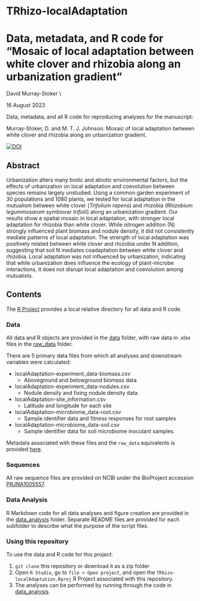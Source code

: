 # TRhizo-localAdaptation

Data, metadata, and R code for “Mosaic of local adaptation between white clover and rhizobia along an urbanization gradient”
================
David Murray-Stoker \\

16 August 2023

Data, metadata, and all R code for reproducing analyses for the manuscript:

Murray-Stoker, D. and M. T. J. Johnson. Mosaic of local adaptation between white clover and rhizobia along an urbanization gradient.

[![DOI](https://zenodo.org/badge/678577873.svg)](https://zenodo.org/badge/latestdoi/678577873)


## Abstract

Urbanization alters many biotic and abiotic environmental factors, but the effects of urbanization on local adaptation and coevolution between species remains largely unstudied. Using a common garden experiment of 30 populations and 1080 plants, we tested for local adaptation in the mutualism between white clover (*Trifolium repens*) and rhizobia (*Rhizobium leguminosarum* symbiovar *trifolii*) along an urbanization gradient. Our results show a spatial mosaic in local adaptation, with stronger local adaptation for rhizobia than white clover. While nitrogen addition (N) strongly influenced plant biomass and nodule density, it did not consistently mediate patterns of local adaptation. The strength of local adaptation was positively related between white clover and rhizobia under N addition, suggesting that soil N mediates coadaptation between white clover and rhizobia. Local adaptation was not influenced by urbanization, indicating that while urbanization does influence the ecology of plant-microbe interactions, it does not disrupt local adaptation and coevolution among mutualists.


## Contents

The [R Project](https://github.com/dmurraystoker/TRhizo-localAdaptation/blob/main/TRhizo-localAdaptation.Rproj) provides a local relative directory for all data and R code.


### Data

All data and R objects are provided in the [data](https://github.com/dmurraystoker/TRhizo-localAdaptation/tree/main/data) folder, with raw data in .xlsx files in the [raw_data](https://github.com/dmurraystoker/TRhizo-localAdaptation/tree/main/raw_data) folder.

There are 5 primary data files from which all analyses and downstream variables were calculated:

* localAdaptation-experiment_data-biomass.csv
  - Aboveground and belowground biomass data
* localAdaptation-experiment_data-nodules.csv
  - Nodule density and fixing nodule density data
* localAdaptation-site_information.csv
  - Latitude and longitude for each site
* localAdaptation-microbiome_data-root.csv
  - Sample identifier data and fitness responses for root samples
* localAdaptation-microbiome_data-soil.csv
  - Sample identifier data for soil microbiome inoculant samples.

Metadata associated with these files and the `raw_data` equivalents is provided [here](https://github.com/dmurraystoker/TRhizo-localAdaptation/tree/main/metadata.md).


### Sequences

All raw sequence files are provided on NCBI under the BioProject accession [PRJNA1005557](https://www.ncbi.nlm.nih.gov/bioproject/PRJNA1005557).


### Data Analysis

R Markdown code for all data analyses and figure creation are provided in the [data_analysis](https://github.com/dmurraystoker/TRhizo-localAdaptation/tree/main/data_analysis) folder. Separate README files are provided for each subfolder to describe what the purpose of the script files.


### Using this repository

To use the data and R code for this project:

1. `git clone` this repository or download it as a zip folder
2. Open `R Studio`, go to `file > Open project`, and open the `TRhizo-localAdaptation.Rproj`
R Project associated with this repository.
3. The analyses can be performed by running through the code in [data_analysis](https://github.com/dmurraystoker/TRhizo-localAdaptation/tree/main/data_analysis).

